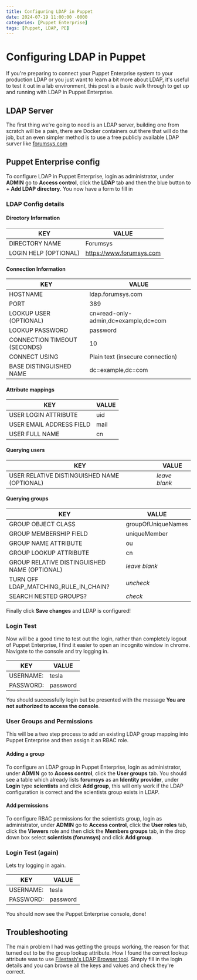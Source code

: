 ```yaml
---
title: Configuring LDAP in Puppet
date: 2024-07-19 11:00:00 -0000
categories: [Puppet Enterprise]
tags: [Puppet, LDAP, PE]
---
```


# Configuring LDAP in Puppet

If you're preparing to connect your Puppet Enterprise system to your production LDAP or you just want to learn a bit more about LDAP, it's useful to test it out in a lab environment, this post is a basic walk through to get up and running with LDAP in Puppet Enterprise.

## LDAP Server

The first thing we're going to need is an LDAP server, building one from scratch will be a pain, there are Docker containers out there that will do the job, but an even simpler method is to use a free publicly available LDAP surver like [forumsys.com](https://www.forumsys.com/2022/05/10/online-ldap-test-server/) 

## Puppet Enterprise config

To configure LDAP in Puppet Enterprise, login as administrator, under **ADMIN** go to **Access control**, click the **LDAP** tab and then the blue button to **+ Add LDAP directory**. You now have a form to fill in

### LDAP Config details

#### Directory Information

| KEY                   | VALUE    |
| --------------------- | -------- |
| DIRECTORY NAME        | Forumsys |
| LOGIN HELP (OPTIONAL) | https://www.forumsys.com |

#### Connection Information

| KEY                   | VALUE    |
| --------------------- | -------- |
| HOSTNAME                     | ldap.forumsys.com |
| PORT                         | 389 |
| LOOKUP USER (OPTIONAL)       | cn=read-only-admin,dc=example,dc=com |
| LOOKUP PASSWORD              | password |
| CONNECTION TIMEOUT (SECONDS) | 10 |
| CONNECT USING                | Plain text (insecure connection) |
| BASE DISTINGUISHED NAME      | dc=example,dc=com |

#### Attribute mappings

| KEY                   | VALUE    |
| --------------------- | -------- |
| USER LOGIN ATTRIBUTE     | uid |
| USER EMAIL ADDRESS FIELD | mail |
| USER FULL NAME           | cn |

#### Querying users

| KEY                   | VALUE    |
| --------------------- | -------- |
| USER RELATIVE DISTINGUISHED NAME (OPTIONAL) | *leave blank* |

#### Querying groups

| KEY                   | VALUE    |
| --------------------- | -------- |
| GROUP OBJECT CLASS                           | groupOfUniqueNames |
| GROUP MEMBERSHIP FIELD                       | uniqueMember |
| GROUP NAME ATTRIBUTE                         | ou |
| GROUP LOOKUP ATTRIBUTE                       | cn |
| GROUP RELATIVE DISTINGUISHED NAME (OPTIONAL) | *leave blank* |
| TURN OFF LDAP_MATCHING_RULE_IN_CHAIN?        | *uncheck* |
| SEARCH NESTED GROUPS?                        | *check* |

Finally click **Save changes** and LDAP is configured!

### Login Test

Now will be a good time to test out the login, rather than completely logout of Puppet Enterprise, I find it easier to open an incognito window in chrome. Navigate to the console and try logging in.

| KEY                   | VALUE    |
| --------------------- | -------- |
| USERNAME: | tesla |
| PASSWORD: | password |

You should successfully login but be presented with the message **You are not authorized to access the console**.

### User Groups and Permissions

This will be a two step process to add an existing LDAP group mapping into Puppet Enterprise and then assign it an RBAC role.

#### Adding a group

To configure an LDAP group in Puppet Enterprise, login as administrator, under **ADMIN** go to **Access control**, click the **User groups** tab. You should see a table which already lists **forumsys** as an **Identity provider**, under **Login** type **scientists** and click **Add group**, this will only work if the LDAP configuration is correct and the scientists group exists in LDAP. 

#### Add permissions 

To configure RBAC permissions for the scientists group, login as administrator, under **ADMIN** go to **Access control**, click the **User roles** tab, click the **Viewers** role and then click the **Members groups** tab, in the drop down box select **scientists (forumsys)** and click **Add group**.

### Login Test (again)

Lets try logging in again.

| KEY                   | VALUE    |
| --------------------- | -------- |
| USERNAME: | tesla |
| PASSWORD: | password |

You should now see the Puppet Enterprise console, done!

## Troubleshooting

The main problem I had was getting the groups working, the reason for that turned out to be the group lookup attribute. How I found the correct lookup attribute was to use [Filestash's LDAP Browser tool](https://www.filestash.app/ldap-browser.html). Simply fill in the login details and you can browse all the keys and values and check they're correct.
